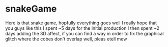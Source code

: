 # snakeGame
Here is that snake game, hopfully everything goes well
I really hope that you guys like this
I spent ~5 days for the initial production
I then spent ~2 days adding the 3D affect, if you can find a way in order to fix the graphical glitch where the cobes don't overlap well, pleas etell mew
